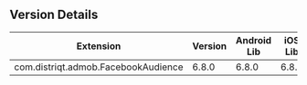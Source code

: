 ## Version Details

| Extension | Version | Android Lib | iOS Lib |
| --- | --- | --- | --- |
| com.distriqt.admob.FacebookAudience | 6.8.0 | 6.8.0 | 6.8.0 |
